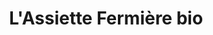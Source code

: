 ---
title: "L'Assiette Fermière bio"
url: /charleville-mezieres/lassiette-fermiere-bio/
shop: commodité
---
